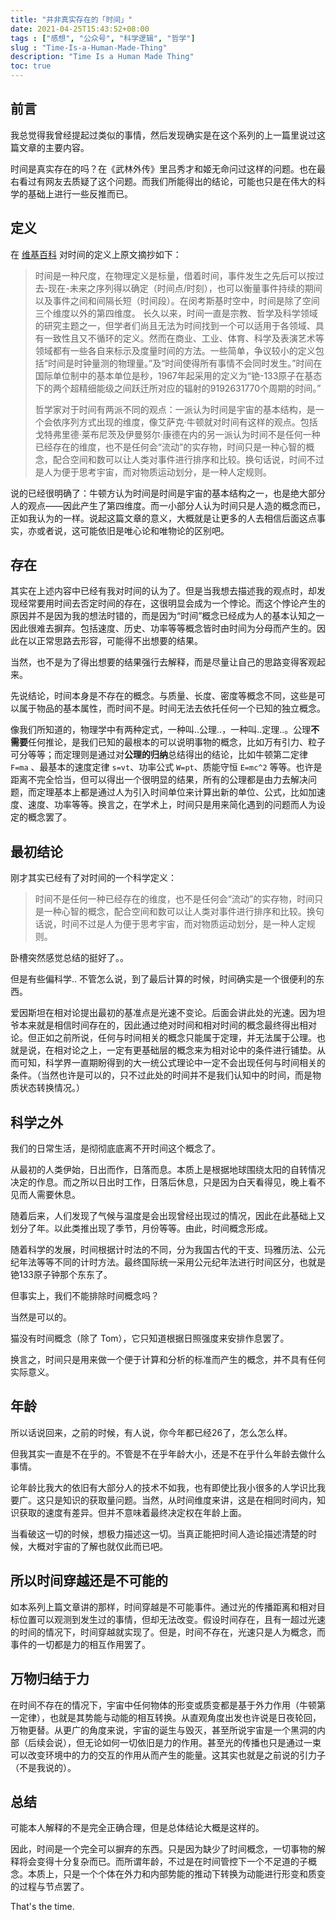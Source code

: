 ```yaml
---
title: "并非真实存在的「时间」"
date: 2021-04-25T15:43:52+08:00
tags : ["感想", "公众号", "科学逻辑", "哲学"]
slug : "Time-Is-a-Human-Made-Thing"
description: "Time Is a Human Made Thing"
toc: true
---
```


## 前言

我总觉得我曾经提起过类似的事情，然后发现确实是在这个系列的上一篇里说过这篇文章的主要内容。

时间是真实存在的吗？在《武林外传》里吕秀才和姬无命问过这样的问题。也在最右看过有网友去质疑了这个问题。而我们所能得出的结论，可能也只是在伟大的科学的基础上进行一些反推而已。

## 定义

在 [维基百科](https://zh.wikipedia.org/wiki/%E6%97%B6%E9%97%B4) 对时间的定义上原文摘抄如下：

> 时间是一种尺度，在物理定义是标量，借着时间，事件发生之先后可以按过去-现在-未来之序列得以确定（时间点/时刻），也可以衡量事件持续的期间以及事件之间和间隔长短（时间段）。在闵考斯基时空中，时间是除了空间三个维度以外的第四维度。 长久以来，时间一直是宗教、哲学及科学领域的研究主题之一，但学者们尚且无法为时间找到一个可以适用于各领域、具有一致性且又不循环的定义。然而在商业、工业、体育、科学及表演艺术等领域都有一些各自来标示及度量时间的方法。一些简单，争议较小的定义包括“时间是时钟量测的物理量。”及“时间使得所有事情不会同时发生。”时间在国际单位制中的基本单位是秒，1967年起采用的定义为“铯-133原子在基态下的两个超精细能级之间跃迁所对应的辐射的9192631770个周期的时间。”
>
> 哲学家对于时间有两派不同的观点：一派认为时间是宇宙的基本结构，是一个会依序列方式出现的维度，像艾萨克·牛顿就对时间有这样的观点。包括戈特弗里德·莱布尼茨及伊曼努尔·康德在内的另一派认为时间不是任何一种已经存在的维度，也不是任何会“流动”的实存物，时间只是一种心智的概念，配合空间和数可以让人类对事件进行排序和比较。换句话说，时间不过是人为便于思考宇宙，而对物质运动划分，是一种人定规则。

说的已经很明确了：牛顿方认为时间是时间是宇宙的基本结构之一，也是绝大部分人的观点——因此产生了第四维度。而一小部分人认为时间只是人造的概念而已，正如我认为的一样。说起这篇文章的意义，大概就是让更多的人去相信后面这点事实，亦或者说，这可能依旧是唯心论和唯物论的区别吧。

## 存在

其实在上述内容中已经有我对时间的认为了。但是当我想去描述我的观点时，却发现经常要用时间去否定时间的存在，这很明显会成为一个悖论。而这个悖论产生的原因并不是因为我的想法时错的，而是因为“时间”概念已经成为人的基本认知之一因此很难去摒弃。包括速度、历史、功率等等概念皆时由时间为分母而产生的。因此在以正常思路去形容，可能得不出想要的结果。

当然，也不是为了得出想要的结果强行去解释，而是尽量让自己的思路变得客观起来。

先说结论，时间本身是不存在的概念。与质量、长度、密度等概念不同，这些是可以属于物品的基本属性，而时间不是。时间无法去依托任何一个已知的独立概念。

像我们所知道的，物理学中有两种定式，一种叫..公理..，一种叫..定理..。公理**不需要**任何推论，是我们已知的最根本的可以说明事物的概念，比如万有引力、粒子可分等等；而定理则是通过对**公理的归纳**总结得出的结论，比如牛顿第二定律 `F=ma` 、最基本的速度定律 `s=vt`、功率公式 `W=pt`、质能守恒 `E=mc^2` 等等。也许是距离不完全恰当，但可以得出一个很明显的结果，所有的公理都是由力去解决问题，而定理基本上都是通过人为引入时间单位来计算出新的单位、公式，比如加速度、速度、功率等等。换言之，在学术上，时间只是用来简化遇到的问题而人为设定的概念罢了。

## 最初结论

刚才其实已经有了对时间的一个科学定义：

> 时间不是任何一种已经存在的维度，也不是任何会“流动”的实存物，时间只是一种心智的概念，配合空间和数可以让人类对事件进行排序和比较。换句话说，时间不过是人为便于思考宇宙，而对物质运动划分，是一种人定规则。

卧槽突然感觉总结的挺好了。。

但是有些偏科学.. 不管怎么说，到了最后计算的时候，时间确实是一个很便利的东西。

爱因斯坦在相对论提出最初的基准点是光速不变论。后面会讲此处的光速。因为坦爷本来就是相信时间存在的，因此通过绝对时间和相对时间的概念最终得出相对论。但正如之前所说，任何与时间相关的概念只能属于定理，并无法属于公理。也就是说，在相对论之上，一定有更基础层的概念来为相对论中的条件进行铺垫。从而可知，科学界一直期盼得到的大一统公式理论中一定不会出现任何与时间相关的条件。（当然也许是可以的，只不过此处的时间并不是我们认知中的时间，而是物质状态转换情况。）

## 科学之外

我们的日常生活，是彻彻底底离不开时间这个概念了。

从最初的人类伊始，日出而作，日落而息。本质上是根据地球围绕太阳的自转情况决定的作息。而之所以日出时工作，日落后休息，只是因为白天看得见，晚上看不见而人需要休息。

随着后来，人们发现了气候与温度是会出现曾经出现过的情况，因此在此基础上又划分了年。以此类推出现了季节，月份等等。由此，时间概念形成。

随着科学的发展，时间根据计时法的不同，分为我国古代的干支、玛雅历法、公元纪年法等等不同的计时方法。最终国际统一采用公元纪年法进行时间区分，也就是铯133原子钟那个东东了。

但事实上，我们不能排除时间概念吗？

当然是可以的。

猫没有时间概念（除了 Tom），它只知道根据日照强度来安排作息罢了。

换言之，时间只是用来做一个便于计算和分析的标准而产生的概念，并不具有任何实际意义。

## 年龄

所以话说回来，之前的时候，有人说，你今年都已经26了，怎么怎么样。

但我其实一直是不在乎的。不管是不在乎年龄大小，还是不在乎什么年龄去做什么事情。

论年龄比我大的依旧有大部分人的技术不如我，也有即使比我小很多的人学识比我要广。这只是知识的获取量问题。当然，从时间维度来讲，这是在相同时间内，知识获取的速度有差异。但并不意味着最终决定权在年龄上面。

当看破这一切的时候，想极力描述这一切。当真正能把时间人造论描述清楚的时候，大概对宇宙的了解也就仅此而已吧。

## 所以时间穿越还是不可能的

如本系列上篇文章讲的那样，时间穿越是不可能事件。通过光的传播距离和相对目标位置可以观测到发生过的事情，但却无法改变。假设时间存在，且有一超过光速的时间的情况下，时间穿越就实现了。但是，时间不存在，光速只是人为概念，而事件的一切都是力的相互作用罢了。

## 万物归结于力

在时间不存在的情况下，宇宙中任何物体的形变或质变都是基于外力作用（牛顿第一定律），也就是其势能与动能的相互转换。从直观角度出发也许说是日夜轮回，万物更替。从更广的角度来说，宇宙的诞生与毁灭，甚至所说宇宙是一个黑洞的内部（后续会说），但无论如何一切依旧是力的作用。甚至光的传播也只是通过一束可以改变环境中的力的交互的作用从而产生的能量。这其实也就是之前说的引力子（不是我说的）。

## 总结

可能本人解释的不是完全正确合理，但是总体结论大概是这样的。

因此，时间是一个完全可以摒弃的东西。只是因为缺少了时间概念，一切事物的解释将会变得十分复杂而已。而所谓年龄，不过是在时间管控下一个不足道的子概念。本质上，只是一个个体在外力和内部势能的推动下转换为动能进行形变和质变的过程与节点罢了。

That's the time.
